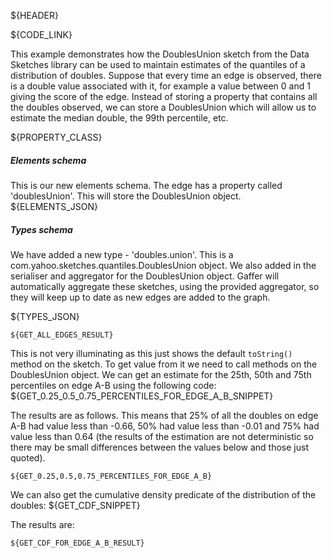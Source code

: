 ${HEADER}

${CODE_LINK}

This example demonstrates how the DoublesUnion sketch from the Data Sketches library can be used to maintain estimates of the quantiles of a distribution of doubles. Suppose that every time an edge is observed, there is a double value associated with it, for example a value between 0 and 1 giving the score of the edge. Instead of storing a property that contains all the doubles observed, we can store a DoublesUnion which will allow us to estimate the median double, the 99th percentile, etc.

${PROPERTY_CLASS}

##### Elements schema
This is our new elements schema. The edge has a property called 'doublesUnion'. This will store the DoublesUnion object.
${ELEMENTS_JSON}

##### Types schema
We have added a new type - 'doubles.union'. This is a com.yahoo.sketches.quantiles.DoublesUnion object.
We also added in the serialiser and aggregator for the DoublesUnion object. Gaffer will automatically aggregate these sketches, using the provided aggregator, so they will keep up to date as new edges are added to the graph.

${TYPES_JSON}

```
${GET_ALL_EDGES_RESULT}
```

This is not very illuminating as this just shows the default `toString()` method on the sketch. To get value from it we need to call methods on the DoublesUnion object. We can get an estimate for the 25th, 50th and 75th percentiles on edge A-B using the following code:
${GET_0.25_0.5_0.75_PERCENTILES_FOR_EDGE_A_B_SNIPPET}

The results are as follows. This means that 25% of all the doubles on edge A-B had value less than -0.66, 50% had value less than -0.01 and 75% had value less than 0.64 (the results of the estimation are not deterministic so there may be small differences between the values below and those just quoted).

```
${GET_0.25,0.5,0.75_PERCENTILES_FOR_EDGE_A_B}
```

We can also get the cumulative density predicate of the distribution of the doubles:
${GET_CDF_SNIPPET}

The results are:

```
${GET_CDF_FOR_EDGE_A_B_RESULT}
```